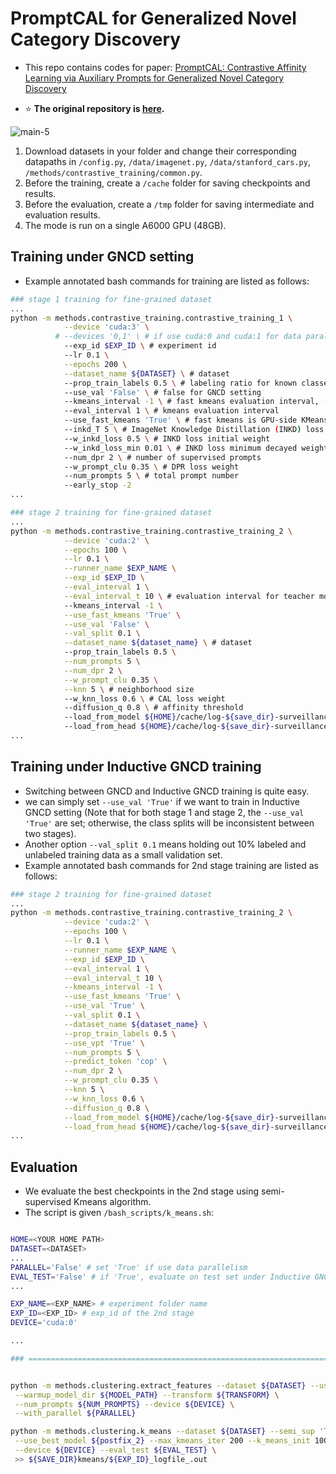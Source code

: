 # PromptCAL for Generalized Novel Category Discovery

- This repo contains codes for paper: [PromptCAL: Contrastive Affinity Learning via Auxiliary Prompts for Generalized Novel Category Discovery](https://arxiv.org/abs/2212.05590)

- ⭐️ **The original repository is [here](https://github.com/sheng-eatamath/PromptCAL).**


![main-5](./assets/main.png)

1. Download datasets in your folder and change their corresponding datapaths in `/config.py`, `/data/imagenet.py`, `/data/stanford_cars.py`, `/methods/contrastive_training/common.py`.
2. Before the training, create a `/cache` folder for saving checkpoints and results.
3. Before the evaluation, create a `/tmp` folder for saving intermediate and evaluation results.
4. The mode is run on a single A6000 GPU (48GB).

## Training under GNCD setting

- Example annotated bash commands for training are listed as follows:

```bash
### stage 1 training for fine-grained dataset
...
python -m methods.contrastive_training.contrastive_training_1 \
            --device 'cuda:3' \
          # --devices '0,1' \ # if use cuda:0 and cuda:1 for data parallelism, --device must be 'cuda:0'
            --exp_id $EXP_ID \ # experiment id
            --lr 0.1 \
            --epochs 200 \
            --dataset_name ${DATASET} \ # dataset
            --prop_train_labels 0.5 \ # labeling ratio for known classes
            --use_val 'False' \ # false for GNCD setting
            --kmeans_interval -1 \ # fast kmeans evaluation interval, -1 means every epoch
            --eval_interval 1 \ # kmeans evaluation interval
            --use_fast_kmeans 'True' \ # fast kmeans is GPU-side KMeans
            --inkd_T 5 \ # ImageNet Knowledge Distillation (INKD) loss epoch
            --w_inkd_loss 0.5 \ # INKD loss initial weight
            --w_inkd_loss_min 0.01 \ # INKD loss minimum decayed weight
            --num_dpr 2 \ # number of supervised prompts
            --w_prompt_clu 0.35 \ # DPR loss weight
            --num_prompts 5 \ # total prompt number
            --early_stop -2
...

### stage 2 training for fine-grained dataset
...
python -m methods.contrastive_training.contrastive_training_2 \
            --device 'cuda:2' \
            --epochs 100 \
            --lr 0.1 \
            --runner_name $EXP_NAME \
            --exp_id $EXP_ID \
            --eval_interval 1 \
            --eval_interval_t 10 \ # evaluation interval for teacher model
            --kmeans_interval -1 \
            --use_fast_kmeans 'True' \
            --use_val 'False' \
            --val_split 0.1 \
            --dataset_name ${dataset_name} \ # dataset
            --prop_train_labels 0.5 \
            --num_prompts 5 \
            --num_dpr 2 \
            --w_prompt_clu 0.35 \
            --knn 5 \ # neighborhood size
            --w_knn_loss 0.6 \ # CAL loss weight
            --diffusion_q 0.8 \ # affinity threshold
            --load_from_model ${HOME}/cache/log-${save_dir}-surveillance/log/${checkpoint_exp}/checkpoints/${checkpoint_model}.pt \ ### warmup backbone checkpoint
            --load_from_head ${HOME}/cache/log-${save_dir}-surveillance/log/${checkpoint_exp}/checkpoints/${checkpoint_head}.pt ### warmup CLS head checkpoint
...
```

## Training under Inductive GNCD training

- Switching between GNCD and Inductive GNCD training is quite easy.
- we can simply set `--use_val 'True'` if we want to train in Inductive GNCD setting (Note that for both stage 1 and stage 2, the `--use_val 'True'` are set; otherwise, the class splits will be inconsistent between two stages). 
- Another option `--val_split 0.1` means holding out 10% labeled and unlabeled training data as a small validation set.
- Example annotated bash commands for 2nd stage training are listed as follows:

```bash
### stage 2 training for fine-grained dataset
...
python -m methods.contrastive_training.contrastive_training_2 \
            --device 'cuda:2' \
            --epochs 100 \
            --lr 0.1 \
            --runner_name $EXP_NAME \
            --exp_id $EXP_ID \
            --eval_interval 1 \
            --eval_interval_t 10 \
            --kmeans_interval -1 \
            --use_fast_kmeans 'True' \
            --use_val 'True' \
            --val_split 0.1 \
            --dataset_name ${dataset_name} \
            --prop_train_labels 0.5 \
            --use_vpt 'True' \
            --num_prompts 5 \
            --predict_token 'cop' \
            --num_dpr 2 \
            --w_prompt_clu 0.35 \
            --knn 5 \
            --w_knn_loss 0.6 \
            --diffusion_q 0.8 \
            --load_from_model ${HOME}/cache/log-${save_dir}-surveillance/log/${checkpoint_exp}/checkpoints/${checkpoint_model}.pt \
            --load_from_head ${HOME}/cache/log-${save_dir}-surveillance/log/${checkpoint_exp}/checkpoints/${checkpoint_head}.pt
...
```

## Evaluation

- We evaluate the best checkpoints in the 2nd stage using semi-supervised Kmeans algorithm. 
- The script is given `/bash_scripts/k_means.sh`:

```bash

HOME=<YOUR HOME PATH>
DATASET=<DATASET>
...
PARALLEL='False' # set 'True' if use data parallelism
EVAL_TEST='False' # if 'True', evaluate on test set under Inductive GNCD setting; else 'False'
...

EXP_NAME=<EXP_NAME> # experiment folder name
EXP_ID=<EXP_ID> # exp_id of the 2nd stage
DEVICE='cuda:0'

...

### ==============================================================================================


python -m methods.clustering.extract_features --dataset ${DATASET} --use_best_model ${postfix_2} \
 --warmup_model_dir ${MODEL_PATH} --transform ${TRANSFORM} \
 --num_prompts ${NUM_PROMPTS} --device ${DEVICE} \
 --with_parallel ${PARALLEL}

python -m methods.clustering.k_means --dataset ${DATASET} --semi_sup 'True' --use_ssb_splits 'True' \
 --use_best_model ${postfix_2} --max_kmeans_iter 200 --k_means_init 100 --warmup_model_exp_id ${EXP_ID} \
 --device ${DEVICE} --eval_test ${EVAL_TEST} \
 >> ${SAVE_DIR}kmeans/${EXP_ID}_logfile_.out

```